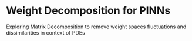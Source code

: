# Weight Decomposition for PINNs

Exploring Matrix Decomposition to remove weight spaces fluctuations and dissimilarities in context of PDEs
